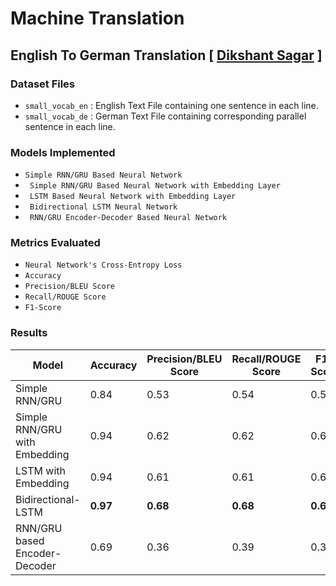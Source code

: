 # Machine Translation

## English To German Translation [ <a href="https://github.com/dikshantsagar">Dikshant Sagar</a> ]

### Dataset Files

- `small_vocab_en` : English Text File containing one sentence in each line.
- `small_vocab_de` : German Text File containing corresponding parallel sentence in each line.


### Models Implemented

- `Simple RNN/GRU Based Neural Network`
- ` Simple RNN/GRU Based Neural Network with Embedding Layer`
- ` LSTM Based Neural Network with Embedding Layer`
- ` Bidirectional LSTM Neural Network`
- ` RNN/GRU Encoder-Decoder Based Neural Network`


### Metrics Evaluated

- `Neural Network's Cross-Entropy Loss`
- `Accuracy`
- `Precision/BLEU Score`
- `Recall/ROUGE Score`
- `F1-Score`


### Results

<table class="tg">
<thead>
  <tr>
    <th><b>Model</b></th>
    <th><b>Accuracy</b></th>
    <th><b>Precision/BLEU Score</b></th>
    <th><b>Recall/ROUGE Score</b></th>
    <th><b>F1-Score</b></th>
  </tr>
</thead>
<tbody>
  <tr>
    <td>Simple RNN/GRU</td>
    <td>0.84</td>
    <td>0.53</td>
    <td>0.54</td>
    <td>0.54</td>
  </tr>
  <tr>
    <td>Simple RNN/GRU with Embedding</td>
    <td>0.94</td>
    <td>0.62</td>
    <td>0.62</td>
    <td>0.62</td>
  </tr>
  <tr>
    <td>LSTM with Embedding</td>
    <td>0.94</td>
    <td>0.61</td>
    <td>0.61</td>
    <td>0.61</td>
  </tr>
  <tr>
    <td>Bidirectional-LSTM</td>
    <td><b>0.97</b></td>
    <td><b>0.68</b></td>
    <td><b>0.68</b></td>
    <td><b>0.68</b></td>
  </tr>
  <tr>
    <td>RNN/GRU based Encoder-Decoder</td>
    <td>0.69</td>
    <td>0.36</td>
    <td>0.39</td>
    <td>0.37</td>
  </tr>
</tbody>
</table>
